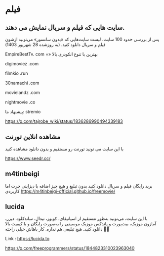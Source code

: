# فیلم

## سایت هایی که فیلم و سریال نمایش می دهند.

پس از بررسی حدود 100 سایت، لیست سایت‌هایی که «بدون سانسور» می‌تونید ازشون فیلم و سریال دانلود کنید. (به روزشده 28 شهریور 1403)

EmpireBestTv. com =» بهترین با تنوع انکودری بالا

digimoviez .com

filmkio .run

30namachi .com

movielandz .com

nightmovie .co

پیشنهاد ما:
stremio

https://x.com/tajrobe_wiki/status/1836286990494339183


## مشاهده انلاین تورنت

با این سایت می تونید تورنت رو مستقیم و بدون دانلود مشاهده کنید

https://www.seedr.cc/


## m4tinbeigi

برید رایگان فیلم و سریال دانلود کنید
بدون تبلیغ و هیچ چیز اضافه
با دیزاینی چرت اما کاربردی
https://m4tinbeigi-official.github.io/freemovie/



## lucida

با این سایت، می‌تونید به‌طور مستقیم از اسپاتیفای، کوبوز، تیدال، ساندکلود، دیزر، آمازون موزیک، بیت‌پورت و یاندکس موزیک موسیقی را به‌صورت رایگان و با کیفیت بالا دانلود کنید. هیچ تبلیغی هم نداره.
 کار باهاش خیلی راحته 🧑‍💻

Link :
https://lucida.to

https://x.com/freeprogrammers/status/1844823310023963040
